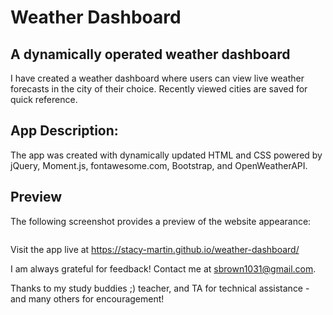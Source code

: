 # Weather Dashboard
## A dynamically operated weather dashboard 

I have created a weather dashboard where users can view live weather forecasts in the city of their choice.  Recently viewed cities are saved for quick reference.   

## App Description:

The app was created with dynamically updated HTML and CSS powered by jQuery, Moment.js, fontawesome.com, Bootstrap, and OpenWeatherAPI.

## Preview

The following screenshot provides a preview of the website appearance:

![]()

Visit the app live at https://stacy-martin.github.io/weather-dashboard/


I am always grateful for feedback! 
Contact me at sbrown1031@gmail.com.

Thanks to my study buddies ;) teacher, and TA for technical assistance - and many others for encouragement!

